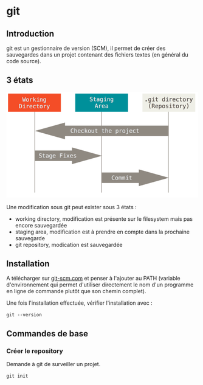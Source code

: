 git
===

Introduction
------------

git est un gestionnaire de version (SCM), il permet de créer des sauvegardes dans un projet contenant des fichiers textes (en général du code source).

3 états
-------

![Etats Git](img/areas.png)

Une modification sous git peut exister sous 3 états :

* working directory, modification est présente sur le filesystem mais pas encore sauvegardée
* staging area, modification est à prendre en compte dans la prochaine sauvegarde
* git repository, modication est sauvegardée


Installation
------------

A télécharger sur [git-scm.com](http://git-scm.com) et penser à l'ajouter au PATH (variable d'environnement qui permet d'utiliser directement le nom d'un programme en ligne de commande plutôt que son chemin complet).

Une fois l'installation effectuée, vérifier l'installation avec :

    git --version

Commandes de base
-----------------

### Créer le repository

Demande à git de surveiller un projet.

    git init


    
